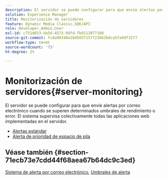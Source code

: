 ```yaml
---
description: El servidor se puede configurar para que envíe alertas por correo electrónico cuando se superen determinados umbrales de rendimiento o error. El sistema supervisa colectivamente todas las aplicaciones web implementadas en el servidor.
solution: Experience Manager
title: Monitorización de servidores
feature: Dynamic Media Classic,SDK/API
role: Developer,Admin,User
exl-id: c751d653-da5d-4573-99fd-fb9113977160
source-git-commit: fcda99340a18d5037157723bb3bdca5fa9df3277
workflow-type: tm+mt
source-wordcount: '73'
ht-degree: 2%

---
```


# Monitorización de servidores{#server-monitoring}

El servidor se puede configurar para que envíe alertas por correo electrónico cuando se superen determinados umbrales de rendimiento o error. El sistema supervisa colectivamente todas las aplicaciones web implementadas en el servidor.

* [Alertas estándar](r-standard-alerts.md)
* [Alerta de prioridad de espacio de pila](c-heap-space-priority-alert.md)

## Véase también {#section-71ecb73e7cdd44f68aea67b64dc9c3ed}

[Sistema de alerta por correo electrónico](../../../../is-api/image-serving-api-ref/c-configuration-and-administration/c-server-settings/r-monitoring-and-alerting-system.md#reference-4b604b5f8b014ecca89cf55d8ebb2d39), [Umbrales de alerta](../../../../is-api/image-serving-api-ref/c-configuration-and-administration/c-server-settings/r-alert-thresholds.md#reference-a77d3f92f456419a878bf18782d38922)
